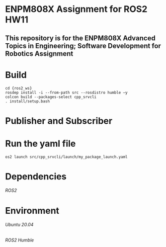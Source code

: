 # ENPM808X Assignment for ROS2 HW11
## This repository is for the ENPM808X Advanced Topics in Engineering; Software Development for Robotics Assignment

# Build

```
cd {ros2_ws}
rosdep install -i --from-path src --rosdistro humble –y 
colcon build --packages-select cpp_srvcli  
. install/setup.bash 
```

# Publisher and Subscriber

# Run the yaml file
```
os2 launch src/cpp_srvcli/launch/my_package_launch.yaml 
```
# Dependencies
###### ROS2
# Environment
###### Ubuntu 20.04
###### ROS2 Humble
